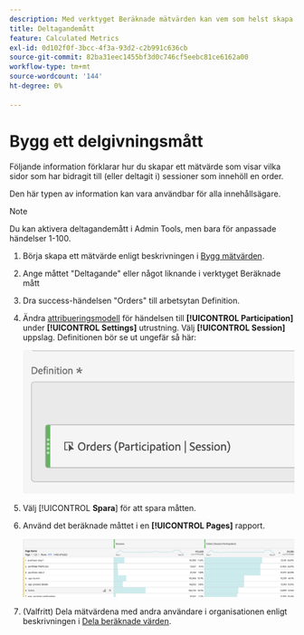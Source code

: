 ```yaml
---
description: Med verktyget Beräknade mätvärden kan vem som helst skapa ett deltagandemått.
title: Deltagandemått
feature: Calculated Metrics
exl-id: 0d102f0f-3bcc-4f3a-93d2-c2b991c636cb
source-git-commit: 82ba31eec1455bf3d0c746cf5eebc81ce6162a00
workflow-type: tm+mt
source-wordcount: '144'
ht-degree: 0%

---
```


# Bygg ett delgivningsmått

Följande information förklarar hur du skapar ett mätvärde som visar vilka sidor som har bidragit till (eller deltagit i) sessioner som innehöll en order.

Den här typen av information kan vara användbar för alla innehållsägare.

>[!NOTE]
>
>Du kan aktivera deltagandemått i Admin Tools, men bara för anpassade händelser 1-100.

1. Börja skapa ett mätvärde enligt beskrivningen i [Bygg mätvärden](/help/components/calc-metrics/cm-workflow/cm-build-metrics.md).
1. Ange måttet &quot;Deltagande&quot; eller något liknande i verktyget Beräknade mått
1. Dra success-händelsen &quot;Orders&quot; till arbetsytan Definition.
1. Ändra [attribueringsmodell](/help/components/calc-metrics/cm-workflow/m-metric-type-alloc.md) för händelsen till **[!UICONTROL Participation]** under **[!UICONTROL Settings]** utrustning. Välj **[!UICONTROL Session]** uppslag. Definitionen bör se ut ungefär så här:

   ![](assets/participation.png)

1. Välj [!UICONTROL **Spara**] för att spara måtten.
1. Använd det beräknade måttet i en **[!UICONTROL Pages]** rapport.

   ![](assets/participation-pages.png)

1. (Valfritt) Dela mätvärdena med andra användare i organisationen enligt beskrivningen i [Dela beräknade värden](/help/components/calc-metrics/cm-workflow/cm-sharing.md).
